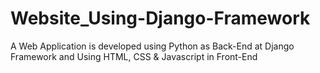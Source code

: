 # Website_Using-Django-Framework
A Web Application is developed using Python as Back-End at Django Framework and Using HTML, CSS &amp; Javascript in Front-End
